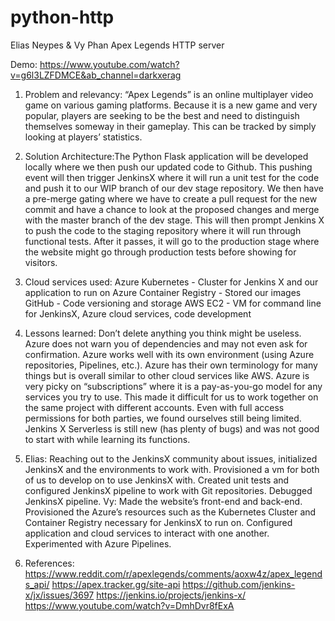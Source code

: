 # python-http
Elias Neypes & Vy Phan
Apex Legends HTTP server

Demo:
https://www.youtube.com/watch?v=g6l3LZFDMCE&ab_channel=darkxerag

1. Problem and relevancy: “Apex Legends” is an online multiplayer video game on various gaming platforms. Because it is a new game and very popular, players are seeking to be the best and need to distinguish themselves someway in their gameplay. This can be tracked by simply looking at players’ statistics. 
 
2. Solution Architecture:The Python Flask application will be developed locally where we then push our updated code to Github. This pushing event will then trigger JenkinsX where it will run a unit test for the code and push it to our WIP branch of our dev stage repository. We then have a pre-merge gating where we have to create a pull request for the new commit and have a chance to look at the proposed changes and merge with the master branch of the dev stage. This will then prompt Jenkins X to push the code to the staging repository where it will run through functional tests. After it passes, it will go to the production stage where the website might go through production tests before showing for visitors. 

3. Cloud services used:  Azure Kubernetes - Cluster for Jenkins X and our application to run on 
Azure Container Registry - Stored our images 
GitHub - Code versioning and storage 
AWS EC2 - VM for command line for JenkinsX, Azure cloud services, code development

4. Lessons learned: Don’t delete anything you think might be useless. Azure does not warn you of dependencies and may not even ask for confirmation. Azure works well with its own environment (using Azure repositories, Pipelines, etc.). Azure has their own terminology for many things but is overall similar to other cloud services like AWS. Azure is very picky on “subscriptions” where it is a pay-as-you-go model for any services you try to use. This made it difficult for us to work together on the same project with different accounts. Even with full access permissions for both parties, we found ourselves still being limited. Jenkins X Serverless is still new (has plenty of bugs) and was not good to start with while learning its functions. 

5. Elias: Reaching out to the JenkinsX community about issues, initialized JenkinsX and the environments to work with. Provisioned a vm for both of us to develop on to use JenkinsX with. Created unit tests and configured JenkinsX pipeline to work with Git repositories. Debugged JenkinsX pipeline. 
Vy: Made the website’s front-end and back-end. Provisioned the Azure’s resources such as the Kubernetes Cluster and Container Registry necessary for JenkinsX to run on. Configured application and cloud services to interact with one another. Experimented with Azure Pipelines. 

7. References: https://www.reddit.com/r/apexlegends/comments/aoxw4z/apex_legends_api/
https://apex.tracker.gg/site-api https://github.com/jenkins-x/jx/issues/3697
https://jenkins.io/projects/jenkins-x/
https://www.youtube.com/watch?v=DmhDvr8fExA 
